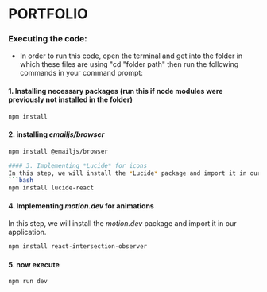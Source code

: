 # PORTFOLIO

### Executing the code:
- In order to run this code, open the terminal and get into the folder in which these files are using "cd "folder path" then run the following commands in your command prompt:

#### 1. Installing necessary packages (run this if node modules were previously not installed in the folder)
```bash
npm install
```

#### 2. installing *emailjs/browser*
```bash
npm install @emailjs/browser

#### 3. Implementing *Lucide* for icons
In this step, we will install the *Lucide* package and import it in our application.
```bash
npm install lucide-react
```

#### 4. Implementing *motion.dev* for animations
In this step, we will install the *motion.dev* package and import it in our application.
```bash
npm install react-intersection-observer
```

#### 5. now execute
```bash
npm run dev